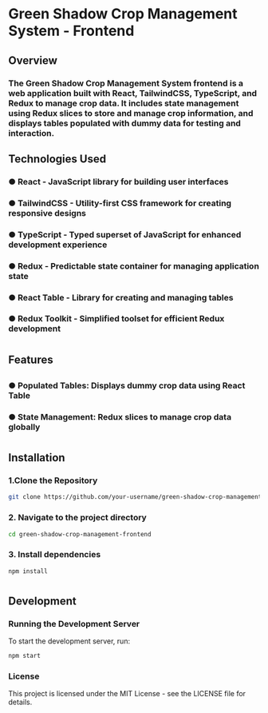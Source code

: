 # Green Shadow Crop Management System - Frontend
## Overview



### The Green Shadow Crop Management System frontend is a web application built with React, TailwindCSS, TypeScript, and Redux to manage crop data. It includes state management using Redux slices to store and manage crop information, and displays tables populated with dummy data for testing and interaction.
###

## Technologies Used
###
### ● React - JavaScript library for building user interfaces
### ● TailwindCSS - Utility-first CSS framework for creating responsive designs
### ● TypeScript - Typed superset of JavaScript for enhanced development experience
### ● Redux - Predictable state container for managing application state
### ● React Table - Library for creating and managing tables
### ● Redux Toolkit - Simplified toolset for efficient Redux development

#


## Features
##
### ● Populated Tables: Displays dummy crop data using React Table
### ● State Management: Redux slices to manage crop data globally

#

## Installation

### 1.Clone the Repository

```bash
git clone https://github.com/your-username/green-shadow-crop-management-frontend.git
```

### 2. Navigate to the project directory
```bash
cd green-shadow-crop-management-frontend
```

### 3. Install dependencies
```bash
npm install
```

#
##  Development

### Running the Development Server
To start the development server, run:
```bash
npm start
```

### License
This project is licensed under the MIT License - see the LICENSE file for details.


